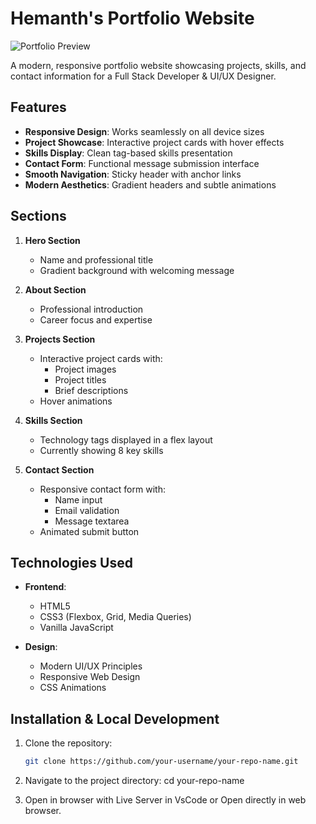 # Hemanth's Portfolio Website

![Portfolio Preview](https://via.placeholder.com/800x600.png?text=Portfolio+Preview)

A modern, responsive portfolio website showcasing projects, skills, and contact information for a Full Stack Developer & UI/UX Designer.

## Features

- **Responsive Design**: Works seamlessly on all device sizes
- **Project Showcase**: Interactive project cards with hover effects
- **Skills Display**: Clean tag-based skills presentation
- **Contact Form**: Functional message submission interface
- **Smooth Navigation**: Sticky header with anchor links
- **Modern Aesthetics**: Gradient headers and subtle animations

## Sections

1. **Hero Section**
   - Name and professional title
   - Gradient background with welcoming message

2. **About Section**
   - Professional introduction
   - Career focus and expertise

3. **Projects Section**
   - Interactive project cards with:
     - Project images
     - Project titles
     - Brief descriptions
   - Hover animations

4. **Skills Section**
   - Technology tags displayed in a flex layout
   - Currently showing 8 key skills

5. **Contact Section**
   - Responsive contact form with:
     - Name input
     - Email validation
     - Message textarea
   - Animated submit button

## Technologies Used

- **Frontend**:
  - HTML5
  - CSS3 (Flexbox, Grid, Media Queries)
  - Vanilla JavaScript

- **Design**:
  - Modern UI/UX Principles
  - Responsive Web Design
  - CSS Animations

## Installation & Local Development

1. Clone the repository:
   ```bash
   git clone https://github.com/your-username/your-repo-name.git

2. Navigate to the project directory:
    cd your-repo-name

3. Open in browser with Live Server in VsCode or Open directly in web browser.

